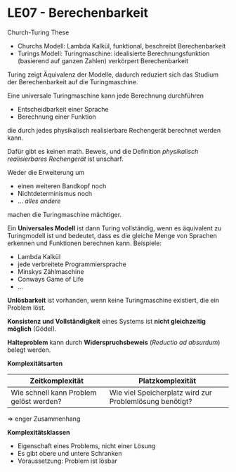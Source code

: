 # LE07 - Berechenbarkeit

Church-Turing These
- Churchs Modell: Lambda Kalkül, funktional, beschreibt Berechenbarkeit
- Turings Modell: Turingmaschine: idealisierte Berechnungsfunktion (basierend auf ganzen Zahlen) verkörpert Berechenbarkeit

Turing zeigt Äquivalenz der Modelle, dadurch reduziert sich das Studium der Berechenbarkeit auf die Turingmaschine.

Eine universale Turingmaschine kann jede Berechnung durchführen
- Entscheidbarkeit einer Sprache
- Berechnung einer Funktion

die durch jedes physikalisch realisierbare Rechengerät berechnet werden kann.

Dafür gibt es keinen math. Beweis, und die Definition *physikalisch realisierbares Rechengerät* ist unscharf.

Weder die Erweiterung um
- einen weiteren Bandkopf noch
- Nichtdeterminismus noch
- ... *alles andere*

machen die Turingmaschine mächtiger.

Ein **Universales Modell** ist dann Turing vollständig, wenn es äquivalent zu Turingmodell ist und bedeutet, dass es die gleiche Menge von Sprachen erkennen und Funktionen berechnen kann. Beispiele:
- Lambda Kalkül
- jede verbreitete Programmiersprache
- Minskys Zählmaschine
- Conways Game of Life
- ...

**Unlösbarkeit** ist vorhanden, wenn keine Turingmaschine existiert, die ein Problem löst.

**Konsistenz und Vollständigkeit** eines Systems ist **nicht gleichzeitig möglich** (Gödel).

**Halteproblem** kann durch **Widerspruchsbeweis** (*Reductio ad absurdum*) belegt werden.

**Komplexitätsarten**

| Zeitkomplexität                         | Platzkomplexität                                   |
| --------------------------------------- | -------------------------------------------------- |
| Wie schnell kann Problem gelöst werden? | Wie viel Speicherplatz wird zur Problemlösung benötigt? |

=> enger Zusammenhang

**Komplexitätsklassen**

- Eigenschaft eines Problems, nicht einer Lösung
- Es gibt obere und untere Schranken
- Voraussetzung: Problem ist lösbar